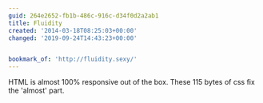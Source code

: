 ```yaml
---
guid: 264e2652-fb1b-486c-916c-d34f0d2a2ab1
title: Fluidity
created: '2014-03-18T08:25:03+00:00'
changed: '2019-09-24T14:43:23+00:00'


bookmark_of: 'http://fluidity.sexy/'
---
```



HTML is almost 100% responsive out of the box. These 115 bytes of css fix the 'almost' part.
